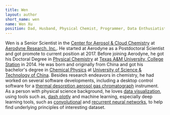 ```yaml
---
title: Wen
layout: author
short_name: wen
name: Wen Xu
position: Dad, Husband, Physical Chemist, Programmer, Data Enthusiatist, ...
---
```


Wen is a Senior Scientist in the [Center for Aerosol & Cloud Chemistry](http://www.aerodyne.com/aerosol-cloud-chemistry) at [Aerodyne Research, Inc.](http://www.aerodyne.com). He started at Aerodyne as a Postdoctoral Scientist and got promote to current position at 2017. Before joining Aerodyne, he got his Doctoral Degree in [Physical Chemistry](https://en.wikipedia.org/wiki/Physical_chemistry) at [Texas A&M University, College Station](http://www.tamu.edu) in 2014. He was born and originally from China and got his bachelor's degree in [Chemical Physics](https://en.wikipedia.org/wiki/Chemical_physics) at [University of Science & Technology of China](http://en.ustc.edu.cn). Besides research endeavors in chemistry, he had worked on several software developments, including a desktop control software for a [thermal desorption aerosol gas chromatograph](https://sites.google.com/site/tagaerosol/software) instrument. As a person with physical science background, he loves [data visualization](https://en.wikipedia.org/wiki/Data_visualization), using tools such as, [dash plotly](https://dash.plot.ly) and machine learning, especially deep learning tools, such as [convolutional](http://cs231n.github.io/convolutional-networks/) and [recurrent neural networks](https://colah.github.io/posts/2015-08-Understanding-LSTMs/), to help find underlying principles of interesting dataset.